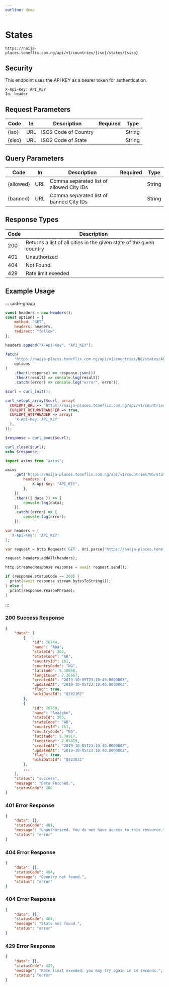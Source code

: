 ```yaml
---
outline: deep
---
```


# States

<Badge type="warning" text="GET" /> `https://naija-places.toneflix.com.ng/api/v1/countries/{iso}/states/{siso}`

## Security

This endpoint uses the API KEY as a bearer token for authentication.

```
X-Api-Key: API_KEY
In: header
```

## Request Parameters

| Code     | In  | Description          | Required                           | Type   |
| -------- | --- | -------------------- | ---------------------------------- | ------ |
| \{iso\}  | URL | ISO2 Code of Country | <Badge type="danger" text="YES" /> | String |
| \{siso\} | URL | ISO2 Code of State   | <Badge type="danger" text="YES" /> | String |

## Query Parameters

| Code        | In  | Description                              | Required                        | Type   |
| ----------- | --- | ---------------------------------------- | ------------------------------- | ------ |
| \{allowed\} | URL | Comma separated list of allowed City IDs | <Badge type="info" text="NO" /> | String |
| \{banned\}  | URL | Comma separated list of banned City IDs  | <Badge type="info" text="NO" /> | String |

## Response Types

| Code | Description                                                          |
| ---- | -------------------------------------------------------------------- |
| 200  | Returns a list of all cities in the given state of the given country |
| 401  | Unauthorized                                                         |
| 404  | Not Found.                                                           |
| 429  | Rate limit exeeded                                                   |

## Example Usage

::: code-group

```js [javascript]
const headers = new Headers();
const options = {
    method: "GET",
    headers: headers,
    redirect: "follow",
};

headers.append("X-Api-Key", "API_KEY");

fetch(
    "https://naija-places.toneflix.com.ng/api/v1/countries/NG/states/AB/cities",
    options
)
    .then((response) => response.json())
    .then((result) => console.log(result))
    .catch((error) => console.log("error", error));
```

```php [php]
$curl = curl_init();

curl_setopt_array($curl, array(
  CURLOPT_URL => 'https://naija-places.toneflix.com.ng/api/v1/countries/NG/states/AB/cities',
  CURLOPT_RETURNTRANSFER => true,
  CURLOPT_HTTPHEADER => array(
    'X-Api-Key: API_KEY'
  ),
));

$response = curl_exec($curl);

curl_close($curl);
echo $response;
```

```js [axios]
import axios from "axios";

axios
    .get("https://naija-places.toneflix.com.ng/api/v1/countries/NG/states/AB/cities", {
        headers: {
            X-Api-Key: "API_KEY",
        },
    })
    .then(({ data }) => {
        console.log(data);
    })
    .catch((error) => {
        console.log(error);
    });
```

```dart [dart]
var headers = {
  'X-Api-Key': 'API_KEY'
};

var request = http.Request('GET', Uri.parse('https://naija-places.toneflix.com.ng/api/v1/countries/NG/states/AB/cities'));

request.headers.addAll(headers);

http.StreamedResponse response = await request.send();

if (response.statusCode == 200) {
  print(await response.stream.bytesToString());
} else {
  print(response.reasonPhrase);
}
```

:::

### 200 Success Response

```json
{
    "data": [
        {
            "id": 76744,
            "name": "Aba",
            "stateId": 303,
            "stateCode": "AB",
            "countryId": 161,
            "countryCode": "NG",
            "latitude": 5.10658,
            "longitude": 7.36667,
            "createdAt": "2019-10-05T23:10:40.000000Z",
            "updatedAt": "2019-10-05T23:10:40.000000Z",
            "flag": true,
            "wikiDataId": "Q202162"
        },
        {
            "id": 76769,
            "name": "Amaigbo",
            "stateId": 303,
            "stateCode": "AB",
            "countryId": 161,
            "countryCode": "NG",
            "latitude": 5.78917,
            "longitude": 7.83829,
            "createdAt": "2019-10-05T23:10:40.000000Z",
            "updatedAt": "2019-10-05T23:10:40.000000Z",
            "flag": true,
            "wikiDataId": "Q423831"
        },
        ...
    ],
    "status": "success",
    "message": "Data Fetched.",
    "statusCode": 200
}
```

### 401 Error Response

```json
{
    "data": {},
    "statusCode": 401,
    "message": "Unauthorized. You do not have access to this resource.",
    "status": "error"
}
```

### 404 Error Response

```json
{
    "data": {},
    "statusCode": 404,
    "message": "Country not found.",
    "status": "error"
}
```

### 404 Error Response

```json
{
    "data": {},
    "statusCode": 404,
    "message": "State not found.",
    "status": "error"
}
```

### 429 Error Response

```json
{
    "data": {},
    "statusCode": 429,
    "message": "Rate limit exeeded: you may try again in 54 seconds.",
    "status": "error"
}
```
